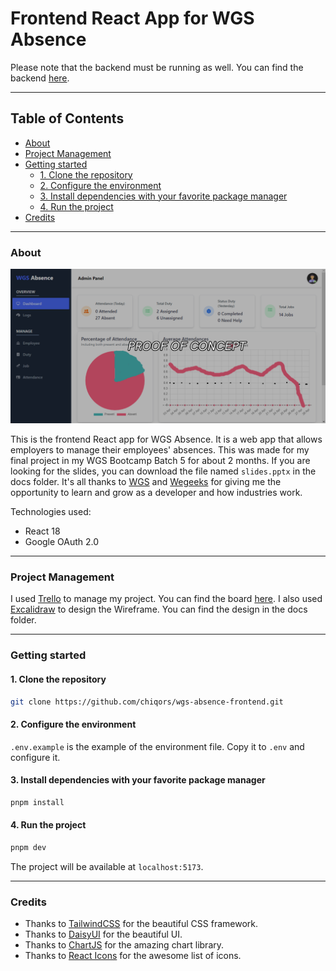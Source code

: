 # Frontend React App for WGS Absence

Please note that the backend must be running as well.
You can find the backend [here](https://github.com/chiqors/wgs-absence-backend).

---

## Table of Contents

- [About](#about)
- [Project Management](#project-management)
- [Getting started](#getting-started)
  - [1. Clone the repository](#1-clone-the-repository)
  - [2. Configure the environment](#2-configure-the-environment)
  - [3. Install dependencies with your favorite package manager](#3-install-dependencies-with-your-favorite-package-manager)
  - [4. Run the project](#4-run-the-project)
- [Credits](#credits)

---

### About

![banner](https://raw.githubusercontent.com/chiqors/WGS-Absence-Frontend/master/docs/preview.png)

This is the frontend React app for WGS Absence. It is a web app that allows employers to manage their employees' absences. This was made for my final project in my WGS Bootcamp Batch 5 for about 2 months. If you are looking for the slides, you can download the file named `slides.pptx` in the docs folder. It's all thanks to [WGS](https://www.wgs.co.id) and [Wegeeks](https://wegeeks.co) for giving me the opportunity to learn and grow as a developer and how industries work.

Technologies used:

- React 18
- Google OAuth 2.0

---

### Project Management

I used [Trello](https://trello.com) to manage my project. You can find the board [here](https://trello.com/b/uEGccq5H/bootcamp-batch-5-chiqo). I also used [Excalidraw](https://excalidraw.com) to design the Wireframe. You can find the design in the docs folder.

---

### Getting started

#### 1. Clone the repository

```bash
git clone https://github.com/chiqors/wgs-absence-frontend.git
```

#### 2. Configure the environment

`.env.example` is the example of the environment file. Copy it to `.env` and configure it.

#### 3. Install dependencies with your favorite package manager

```bash
pnpm install
```

#### 4. Run the project

```bash
pnpm dev
```

The project will be available at `localhost:5173`.

---

### Credits

- Thanks to [TailwindCSS](https://tailwindcss.com/) for the beautiful CSS framework.<br>
- Thanks to [DaisyUI](https://daisyui.com/) for the beautiful UI.<br>
- Thanks to [ChartJS](https://www.chartjs.org/) for the amazing chart library.<br>
- Thanks to [React Icons](https://react-icons.github.io/react-icons/) for the awesome list of icons.
